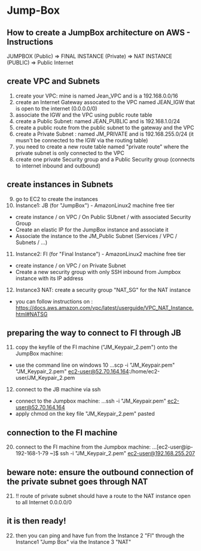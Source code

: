 # Jump-Box
## How to create a JumpBox architecture on AWS - Instructions

JUMPBOX (Public) => FINAL INSTANCE (Private) => NAT INSTANCE (PUBLIC) => Public Internet

## create VPC and Subnets
1. create your VPC: mine is named Jean_VPC and is a 192.168.0.0/16
2. create an Internet Gateway assocated to the VPC named JEAN_IGW that is open to the internet (0.0.0.0/0)
3. associate the IGW and the VPC using public route table
4. create a Public Subnet: named JEAN_PUBLIC and is 192.168.1.0/24
5. create a public route from the public subnet to the gateway and the VPC
6. create a Private Subnet : named JM_PRIVATE and is 192.168.255.0/24 (it musn't be connected to the IGW via the routing table)
7. you need to create a new route table named "private route" where the private subnet is only connected to the VPC
8. create one private Security group and a Public Security group (connects to internet inbound and outbound)

## create instances in Subnets
9. go to EC2 to create the instances
10. Instance1: JB (for "JumpBox") - AmazonLinux2 machine free tier
- create instance / on VPC / On Public SUbnet / with associated Security Group
- Create an elastic IP for the JumpBox instance and associate it
- Associate the instance to the JM_Public Subnet (Services / VPC / Subnets / ...)

11. Instance2: FI (for "Final Instance") - AmazonLinux2 machine free tier
- create instance / on VPC / on Private Subnet
- Create a new security group with only SSH inbound from Jumpbox instance with its IP address

12. Instance3 NAT: create a security group "NAT_SG" for the NAT instance
- you can follow instructions on : https://docs.aws.amazon.com/vpc/latest/userguide/VPC_NAT_Instance.html#NATSG

## preparing the way to connect to FI through JB
11. copy the keyfile of the FI machine ("JM_Keypair_2.pem") onto the JumpBox machine: 
- use the command line on windows 10
...scp -i "JM_Keypair.pem" "JM_Keypair_2.pem" ec2-user@52.70.164.164:/home/ec2-user/JM_Keypair_2.pem

12. connect to the JB machine via ssh
- connect to the Jumpbox machine:
...ssh -i "JM_Keypair.pem" ec2-user@52.70.164.164
- apply chmod on the key file "JM_Keypair_2.pem" pasted

## connection to the FI machine
20. connect to the FI machine from the Jumpbox machine:
...[ec2-user@ip-192-168-1-79 ~]$ ssh -i "JM_Keypair_2.pem" ec2-user@192.168.255.207

## beware note: ensure the outbound connection of the private subnet goes through NAT
21. !! route of private subnet should have a route to the NAT instance open to all Internet 0.0.0.0/0

## it is then ready!
22. then you can ping and have fun from the Instance 2 "FI" through the Instance1 "Jump Box" via the Instance 3 "NAT"
